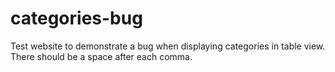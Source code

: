 # categories-bug

Test website to demonstrate a bug when displaying categories in table view. There should be a space after each comma.
